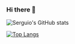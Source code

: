 ### Hi there 👋

![Serguio's GitHub stats](https://github-readme-stats.vercel.app/api?username=SerguioL&show_icons=true&theme=darcula)

[![Top Langs](https://github-readme-stats.vercel.app/api/top-langs/?username=SerguioL&layout=compact)](https://github.com/SerguioL/github-readme-stats)


<!--
**SerguioL/SerguioL** is a ✨ _special_ ✨ repository because its `README.md` (this file) appears on your GitHub profile.

Here are some ideas to get you started:

- 🔭 I’m currently working on ...
- 🌱 I’m currently learning ...
- 👯 I’m looking to collaborate on ...
- 🤔 I’m looking for help with ...
- 💬 Ask me about ...
- 📫 How to reach me: ...
- 😄 Pronouns: ...
- ⚡ Fun fact: ...
-->
